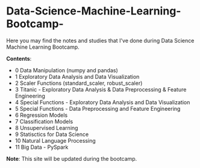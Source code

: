 # Data-Science-Machine-Learning-Bootcamp-

Here you may find the notes and studies that I've done during Data Science Machine Learning Bootcamp.

__Contents__:

- 0 Data Manipulation (numpy and pandas)
- 1 Exploratory Data Analysis and Data Visualization
- 2 Scaler Functions (standard_scaler, robust_scaler)
- 3 Titanic - Exploratory Data Analysis & Data Preprocessing & Feature Engineering
- 4 Special Functions - Exploratory Data Analysis and Data Visualization
- 5 Special Functions - Data Preprocessing and Feature Engineering
- 6 Regression Models
- 7 Classification Models
- 8 Unsupervised Learning
- 9 Statisctics for Data Science
- 10 Natural Language Processing
- 11 Big Data - PySpark


__Note__: This site will be updated during the bootcamp.
